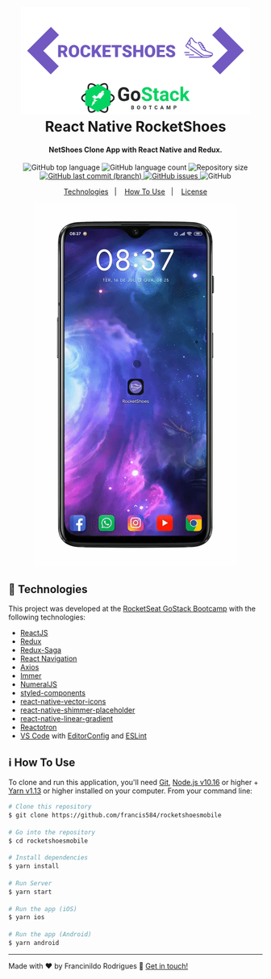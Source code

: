 <h1 align="center">
    <img alt="React RocketShoes" src="./public/RocketShoes Logo.png" />
    <br>
    React Native RocketShoes
</h1>

<h4 align="center">
  NetShoes Clone App with React Native and Redux.
</h4>
<p align="center">
  <img alt="GitHub top language" src="https://img.shields.io/github/languages/top/francis584/rocketshoesmobile">

  <img alt="GitHub language count" src="https://img.shields.io/github/languages/count/francis584/rocketshoesmobile">

  <img alt="Repository size" src="https://img.shields.io/github/repo-size/francis584/rocketshoesmobile">
  <a href="https://github.com/francis584/rocketshoesmobile/commits/master">
    <img alt="GitHub last commit (branch)" src="https://img.shields.io/github/last-commit/francis584/rocketshoesmobile/master">
  </a>

  <a href="https://github.com/francis584/rocketshoesmobile/issues">
    <img alt="GitHub issues" src="https://img.shields.io/github/issues/francis584/rocketshoesmobile">

  </a>

  <img alt="GitHub" src="https://img.shields.io/npm/l/react-native">
</p>

<p align="center">
  <a href="#rocket-technologies">Technologies</a>&nbsp;&nbsp;&nbsp;|&nbsp;&nbsp;&nbsp;
  <a href="#information_source-how-to-use">How To Use</a>&nbsp;&nbsp;&nbsp;|&nbsp;&nbsp;&nbsp;
  <a href="#memo-license">License</a>
</p>

<p align="center">
  <img alt="Demo on Netlify" src="./public/rocketshoes-mobile-run.gif">
</p>

## :rocket: Technologies

This project was developed at the [RocketSeat GoStack Bootcamp](https://rocketseat.com.br/) with the following technologies:

- [ReactJS](https://reactjs.org/)
- [Redux](https://redux.js.org/)
- [Redux-Saga](https://redux-saga.js.org/)
- [React Navigation](https://reactnavigation.org/)
- [Axios](https://github.com/axios/axios)
- [Immer](https://github.com/immerjs/immer)
- [NumeralJS](http://numeraljs.com/)
- [styled-components](https://www.styled-components.com/)
- [react-native-vector-icons](https://github.com/oblador/react-native-vector-icons)
- [react-native-shimmer-placeholder](https://github.com/tomzaku/react-native-shimmer-placeholder)
- [react-native-linear-gradient](https://github.com/react-native-community/react-native-linear-gradient)
- [Reactotron](https://infinite.red/reactotron)
- [VS Code][vc] with [EditorConfig][vceditconfig] and [ESLint][vceslint]

## :information_source: How To Use

To clone and run this application, you'll need [Git](https://git-scm.com), [Node.js v10.16][nodejs] or higher + [Yarn v1.13][yarn] or higher installed on your computer. From your command line:

```bash
# Clone this repository
$ git clone https://github.com/francis584/rocketshoesmobile

# Go into the repository
$ cd rocketshoesmobile

# Install dependencies
$ yarn install

# Run Server
$ yarn start

# Run the app (iOS)
$ yarn ios

# Run the app (Android)
$ yarn android
```

---

Made with ♥ by Francinildo Rodrigues :wave: [Get in touch!](https://www.linkedin.com/in/francinildo-rodrigues/)

[nodejs]: https://nodejs.org/
[yarn]: https://yarnpkg.com/
[vc]: https://code.visualstudio.com/
[vceditconfig]: https://marketplace.visualstudio.com/items?itemName=EditorConfig.EditorConfig
[vceslint]: https://marketplace.visualstudio.com/items?itemName=dbaeumer.vscode-eslint
